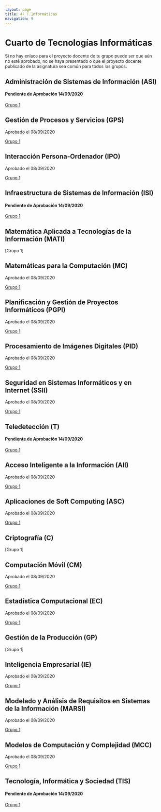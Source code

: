 ```yaml
---
layout: page
title: 4º T.Informáticas
navigation: 9
---
```


# Cuarto de Tecnologías Informáticas

Si no hay enlace para el proyecto docente de tu grupo puede ser que aún no esté aprobado, no se haya presentado o que el proyecto docente publicado de la asignatura sea común para todos los grupos.

## Administración de Sistemas de Información (ASI)

#### Pendiente de Aprobación 14/09/2020

[Grupo 1](https://uses0-my.sharepoint.com/:b:/g/personal/delegacion_etsii_us_es/EWDsLZMfJR1Iii-Z9GTodc0BKXwosKotO6k_hHlVAO-FUQ?e=MD8CvT)


## Gestión de Procesos y Servicios (GPS)

Aprobado el 08/09/2020

[Grupo 1](https://uses0-my.sharepoint.com/:b:/g/personal/delegacion_etsii_us_es/EVbYHhZNAjZPska2EUcLmkYBNU4C42UB2CcYBzCf7REzTw?e=XFI9Hs)


## Interacción Persona-Ordenador (IPO)

Aprobado el 08/09/2020

[Grupo 1](https://uses0-my.sharepoint.com/:b:/g/personal/delegacion_etsii_us_es/EdGK-MCZDFZBgsUyWFnXweYBNSkemuzVJfKqJYMEH2I3Sg?e=z2YaDq)


## Infraestructura de Sistemas de Información (ISI)

#### Pendiente de Aprobación 14/09/2020

[Grupo 1](https://uses0-my.sharepoint.com/:b:/g/personal/delegacion_etsii_us_es/EW_jX1hRByFPjG-Qc_MQRQcBJMtLntlcw2qtofDdJzLmWw?e=ACjzf6)


## Matemática Aplicada a Tecnologías de la Información (MATI)

[Grupo 1]


## Matemáticas para la Computación (MC)

Aprobado el 08/09/2020

[Grupo 1](https://uses0-my.sharepoint.com/:b:/g/personal/delegacion_etsii_us_es/ETisQJz2E2BLlIE7zUNVMZEBeROMXGHxf5VGxyqwRbh5nA?e=887cM5)


## Planificación y Gestión de Proyectos Informáticos (PGPI)

Aprobado el 08/09/2020

[Grupo 1](https://sevius.us.es/asignus/proyectopublicado.php?codasig=2060040&vac=1106465&gac=1)


## Procesamiento de Imágenes Digitales (PID)

Aprobado el 08/09/2020

[Grupo 1](https://uses0-my.sharepoint.com/:b:/g/personal/delegacion_etsii_us_es/ERdb9tgfsalJhgFbTrbG4ggBOyZEnbbdCJSNOVqILkAPkA?e=qG1wgn)


## Seguridad en Sistemas Informáticos y en Internet (SSII)

Aprobado el 08/09/2020

[Grupo 1](https://uses0-my.sharepoint.com/:b:/g/personal/delegacion_etsii_us_es/EUVEfAbphBlMv03KWBAWDzYBdL4xzhN_7RjbZI_2CXpBaw?e=HPeNlI)


## Teledetección (T)

#### Pendiente de Aprobación 14/09/2020

[Grupo 1](https://uses0-my.sharepoint.com/:b:/g/personal/delegacion_etsii_us_es/EbOdtlu6guNHrQxj8pxYFNwB6N1TdNPbEIMVLy7o07kXCg?e=TCdwAg)


## Acceso Inteligente a la Información (AII)

Aprobado el 08/09/2020

[Grupo 1](https://uses0-my.sharepoint.com/:b:/g/personal/delegacion_etsii_us_es/EUtDmg1Vci5HmEUvNitut1IB_qFEuz2rABu_3UFj4iznYQ?e=UqgVDV)


## Aplicaciones de Soft Computing (ASC)

Aprobado el 08/09/2020

[Grupo 1](https://sevius.us.es/asignus/proyectopublicado.php?codasig=2060044&vac=1106238&gac=1)


## Criptografía (C)

[Grupo 1]


## Computación Móvil (CM)

Aprobado el 08/09/2020

[Grupo 1](https://uses0-my.sharepoint.com/:b:/g/personal/delegacion_etsii_us_es/EXDQF1bNGhRGpsMbm_egl6QBXd_FSZKJuQI40_QgEU4jgA?e=bc5QkF)


## Estadística Computacional (EC)

Aprobado el 08/09/2020

[Grupo 1](https://sevius.us.es/asignus/proyectopublicado.php?codasig=2060047&vac=1115824&gac=1)


## Gestión de la Producción (GP)

[Grupo 1]


## Inteligencia Empresarial (IE)

Aprobado el 08/09/2020

[Grupo 1](https://uses0-my.sharepoint.com/:b:/g/personal/delegacion_etsii_us_es/Eez38kVGKORHpsEmg8h3xrwBqXvwlr0Tllkg4YpK2YNK9w?e=lir3mf)


## Modelado y Análisis de Requisitos en Sistemas de la Información (MARSI)

Aprobado el 08/09/2020

[Grupo 1](https://uses0-my.sharepoint.com/:b:/g/personal/delegacion_etsii_us_es/EaZ-xMLFN3lApRLOyiLvlOIBALgmRokVEWLGQ_Eqsk-Xzg?e=C263dx)


## Modelos de Computación y Complejidad (MCC)

Aprobado el 08/09/2020

[Grupo 1](https://uses0-my.sharepoint.com/:b:/g/personal/delegacion_etsii_us_es/ETSjqMiRcx9Is-ZDfgNHiUIBeTlRR88CAKOlooi7YFuwPw?e=VyTr1N)


## Tecnología, Informática y Sociedad (TIS)

#### Pendiente de Aprobación 14/09/2020

[Grupo 1](https://uses0-my.sharepoint.com/:b:/g/personal/delegacion_etsii_us_es/EeA_tbQkzjpLq45hy2FbDR4BEjHyYmIPZFrtjoL3g6uyYA?e=xHWmtC)

